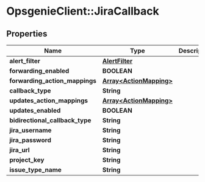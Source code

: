 # OpsgenieClient::JiraCallback

## Properties
Name | Type | Description | Notes
------------ | ------------- | ------------- | -------------
**alert_filter** | [**AlertFilter**](AlertFilter.md) |  | [optional] 
**forwarding_enabled** | **BOOLEAN** |  | [optional] 
**forwarding_action_mappings** | [**Array&lt;ActionMapping&gt;**](ActionMapping.md) |  | [optional] 
**callback_type** | **String** |  | [optional] 
**updates_action_mappings** | [**Array&lt;ActionMapping&gt;**](ActionMapping.md) |  | [optional] 
**updates_enabled** | **BOOLEAN** |  | [optional] 
**bidirectional_callback_type** | **String** |  | [optional] 
**jira_username** | **String** |  | [optional] 
**jira_password** | **String** |  | [optional] 
**jira_url** | **String** |  | [optional] 
**project_key** | **String** |  | [optional] 
**issue_type_name** | **String** |  | [optional] 


